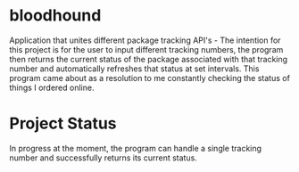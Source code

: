 # bloodhound
Application that unites different package tracking API's - 
The intention for this project is for the user to input different tracking numbers, 
the program then returns the current status of the package associated with that tracking 
number and automatically refreshes that status at set intervals. This program came about 
as a resolution to me constantly checking the status of things I ordered online.

# Project Status
In progress at the moment, the program can handle a single tracking number and 
successfully returns its current status.
